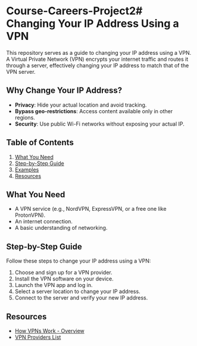 # Course-Careers-Project2# Changing Your IP Address Using a VPN

This repository serves as a guide to changing your IP address using a VPN. A Virtual Private Network (VPN) encrypts your internet traffic and routes it through a server, effectively changing your IP address to match that of the VPN server. 

## Why Change Your IP Address?
- **Privacy**: Hide your actual location and avoid tracking.
- **Bypass geo-restrictions**: Access content available only in other regions.
- **Security**: Use public Wi-Fi networks without exposing your actual IP.

## Table of Contents
1. [What You Need](#what-you-need)
2. [Step-by-Step Guide](#step-by-step-guide)
3. [Examples](#examples)
4. [Resources](#resources)

## What You Need
- A VPN service (e.g., NordVPN, ExpressVPN, or a free one like ProtonVPN).
- An internet connection.
- A basic understanding of networking.

## Step-by-Step Guide
Follow these steps to change your IP address using a VPN:
1. Choose and sign up for a VPN provider.
2. Install the VPN software on your device.
3. Launch the VPN app and log in.
4. Select a server location to change your IP address.
5. Connect to the server and verify your new IP address.

## Resources
- [How VPNs Work - Overview](https://www.example.com)
- [VPN Providers List](https://www.examplevpn.com)
